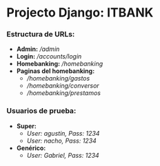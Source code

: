 # Projecto Django: ITBANK

### Estructura de URLs:
- **Admin:** */admin*
- **Login:** */accounts/login*
- **Homebanking:** */homebanking*
- **Paginas del homebanking:**
  - */homebanking/gastos*
  - */homebanking/conversor*
  - */homebanking/prestamos*

### Usuarios de prueba:
- **Super:** 
  - *User: agustin, Pass: 1234*
  - *User: nacho, Pass: 1234*
- **Genérico:** 
  - *User: Gabriel, Pass: 1234*